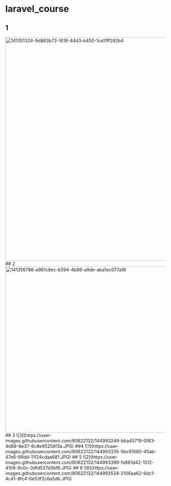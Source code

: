 # laravel_course
## 1
<img width="701" alt="141351324-9d863b73-1618-44d3-b450-1ca11ff292b4" src="https://user-images.githubusercontent.com/80622132/144993090-629ee12d-cbd4-4107-9a9d-836a1c1f05d8.png">
## 2
<img width="521" alt="141356786-a961c8ec-b594-4b66-a9de-aba1ec077a18" src="https://user-images.githubusercontent.com/80622132/144993191-3a4bd4e8-feed-4c23-967a-4252da8d1bc9.png">
## 3
![3](https://user-images.githubusercontent.com/80622132/144993249-bba45719-0f83-4d89-8e37-8c8e95258f3a.JPG)
##4
![1](https://user-images.githubusercontent.com/80622132/144993335-5bc91580-45ab-47e6-99dd-11f24cdaa681.JPG)
## 5
![2](https://user-images.githubusercontent.com/80622132/144993399-fa981d42-1512-4109-9c0c-3dfd537d3bf6.JPG)
## 6
![6](https://user-images.githubusercontent.com/80622132/144993534-2106aa62-6dc1-4c41-8fc4-6e53f2c6a5db.JPG)

